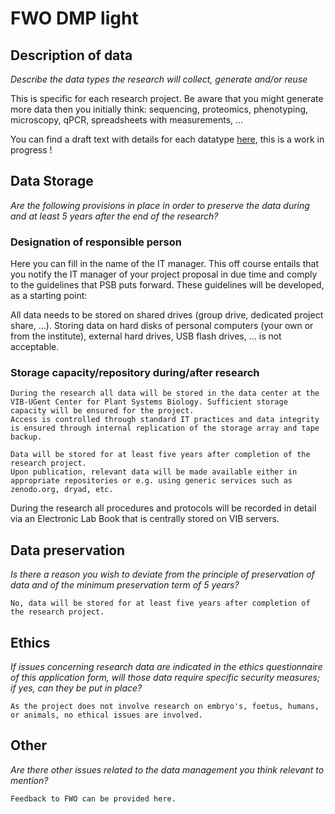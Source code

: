---
---

# FWO DMP light

## Description of data

*Describe the data types the research will collect, generate and/or reuse*

This is specific for each research project. Be aware that you might generate more data then you initially think: sequencing, proteomics, phenotyping, microscopy, qPCR, spreadsheets with measurements, ...

You can find a draft text with details for each datatype [here](datatypes/datatypes.md), this is a work in progress !

## Data Storage

*Are the following provisions in place in order to preserve the data during and at least 5 years after the end of the research?*

### Designation of responsible person

Here you can fill in the name of the IT manager. This off course entails that you notify the IT manager of your project proposal in due time and comply to the guidelines that PSB puts forward. These guidelines will be developed, as a starting point:

All data needs to be stored on shared drives (group drive, dedicated project share, ...). Storing data on hard disks of personal computers (your own or from the institute), external hard drives, USB flash drives, ... is not acceptable.

### Storage capacity/repository during/after research

```
During the research all data will be stored in the data center at the VIB-UGent Center for Plant Systems Biology. Sufficient storage capacity will be ensured for the project.
Access is controlled through standard IT practices and data integrity is ensured through internal replication of the storage array and tape backup.

Data will be stored for at least five years after completion of the research project.
Upon publication, relevant data will be made available either in appropriate repositories or e.g. using generic services such as zenodo.org, dryad, etc.
```

During the research all procedures and protocols will be recorded in detail via an Electronic Lab Book that is centrally stored on VIB servers.

## Data preservation

*Is there a reason you wish to deviate from the principle of preservation of data and of the minimum preservation term of 5 years?*

```
No, data will be stored for at least five years after completion of the research project.
```

## Ethics

*If issues concerning research data are indicated in the ethics questionnaire of this application form, will those data require specific security measures; if yes, can they be put in place?*

```
As the project does not involve research on embryo's, foetus, humans, or animals, no ethical issues are involved.
```

## Other

*Are there other issues related to the data management you think relevant to mention?*

```
Feedback to FWO can be provided here.
```

